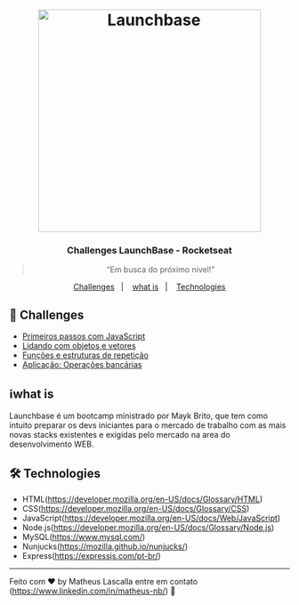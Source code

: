 <h1 align="center">
    <img alt="Launchbase" src="https://storage.googleapis.com/golden-wind/bootcamp-launchbase/logo.png" width="400px" />
</h1>

<h3 align="center">
  Challenges LaunchBase - Rocketseat
</h3>

<blockquote align="center">“Em busca do próximo nivel!”</blockquote>


<p align="center">
  <a href="#rocket-Challenges">Challenges</a>&nbsp;&nbsp;&nbsp;|&nbsp;&nbsp;&nbsp;
  <a href="## :information_source:what is">what is</a>&nbsp;&nbsp;&nbsp;|&nbsp;&nbsp;&nbsp;
  <a href="## 🛠 Technologies">Technologies</a>
</p>

## :rocket:  Challenges

- [Primeiros passos com JavaScript](desafios/01-1-primeiros-passos-com-js.md)
- [Lidando com objetos e vetores](desafios/01-2-lidando-com-objetos-e-vetores.md)
- [Funções e estruturas de repetição](desafios/01-3-funcoes-e-estruturas-de-repeticao.md)
- [Aplicação: Operações bancárias](desafios/01-4-aplicacao-operacoes-bancarias.md)


## :information_source:what is
Launchbase é um bootcamp ministrado por Mayk Brito, que tem como intuito preparar os devs iniciantes para o mercado de trabalho com as mais novas stacks existentes e exigidas pelo mercado na area do desenvolvimento WEB.


## 🛠 Technologies
- HTML(https://developer.mozilla.org/en-US/docs/Glossary/HTML)
- CSS(https://developer.mozilla.org/en-US/docs/Glossary/CSS)
- JavaScript(https://developer.mozilla.org/en-US/docs/Web/JavaScript)
- Node.js(https://developer.mozilla.org/en-US/docs/Glossary/Node.js)
- MySQL(https://www.mysql.com/)
- Nunjucks(https://mozilla.github.io/nunjucks/)
- Express(https://expressjs.com/pt-br/)


---


Feito com :heart: by Matheus Lascalla entre em contato (https://www.linkedin.com/in/matheus-nb/) :wave: 


